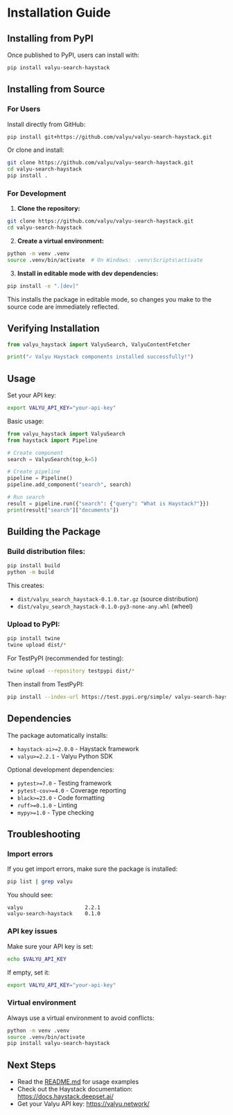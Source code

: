 # Installation Guide

## Installing from PyPI

Once published to PyPI, users can install with:

```bash
pip install valyu-search-haystack
```

## Installing from Source

### For Users

Install directly from GitHub:

```bash
pip install git+https://github.com/valyu/valyu-search-haystack.git
```

Or clone and install:

```bash
git clone https://github.com/valyu/valyu-search-haystack.git
cd valyu-search-haystack
pip install .
```

### For Development

1. **Clone the repository:**

```bash
git clone https://github.com/valyu/valyu-search-haystack.git
cd valyu-search-haystack
```

2. **Create a virtual environment:**

```bash
python -m venv .venv
source .venv/bin/activate  # On Windows: .venv\Scripts\activate
```

3. **Install in editable mode with dev dependencies:**

```bash
pip install -e ".[dev]"
```

This installs the package in editable mode, so changes you make to the source code are immediately reflected.

## Verifying Installation

```python
from valyu_haystack import ValyuSearch, ValyuContentFetcher

print("✓ Valyu Haystack components installed successfully!")
```

## Usage

Set your API key:

```bash
export VALYU_API_KEY="your-api-key"
```

Basic usage:

```python
from valyu_haystack import ValyuSearch
from haystack import Pipeline

# Create component
search = ValyuSearch(top_k=5)

# Create pipeline
pipeline = Pipeline()
pipeline.add_component("search", search)

# Run search
result = pipeline.run({"search": {"query": "What is Haystack?"}})
print(result["search"]["documents"])
```

## Building the Package

### Build distribution files:

```bash
pip install build
python -m build
```

This creates:

- `dist/valyu_search_haystack-0.1.0.tar.gz` (source distribution)
- `dist/valyu_search_haystack-0.1.0-py3-none-any.whl` (wheel)

### Upload to PyPI:

```bash
pip install twine
twine upload dist/*
```

For TestPyPI (recommended for testing):

```bash
twine upload --repository testpypi dist/*
```

Then install from TestPyPI:

```bash
pip install --index-url https://test.pypi.org/simple/ valyu-search-haystack
```

## Dependencies

The package automatically installs:

- `haystack-ai>=2.0.0` - Haystack framework
- `valyu>=2.2.1` - Valyu Python SDK

Optional development dependencies:

- `pytest>=7.0` - Testing framework
- `pytest-cov>=4.0` - Coverage reporting
- `black>=23.0` - Code formatting
- `ruff>=0.1.0` - Linting
- `mypy>=1.0` - Type checking

## Troubleshooting

### Import errors

If you get import errors, make sure the package is installed:

```bash
pip list | grep valyu
```

You should see:

```
valyu                    2.2.1
valyu-search-haystack    0.1.0
```

### API key issues

Make sure your API key is set:

```bash
echo $VALYU_API_KEY
```

If empty, set it:

```bash
export VALYU_API_KEY="your-api-key"
```

### Virtual environment

Always use a virtual environment to avoid conflicts:

```bash
python -m venv .venv
source .venv/bin/activate
pip install valyu-search-haystack
```

## Next Steps

- Read the [README.md](README.md) for usage examples
- Check out the Haystack documentation: https://docs.haystack.deepset.ai/
- Get your Valyu API key: https://valyu.network/
